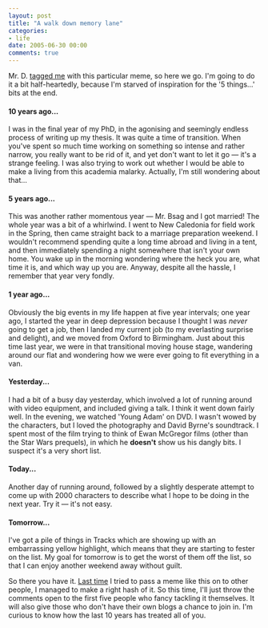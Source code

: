 ```yaml
---
layout: post
title: "A walk down memory lane"
categories:
- life
date: 2005-06-30 00:00
comments: true
---
```


<p>Mr. D. <a href="http://www.aprosexic.com/2005/06/walk-down-memory-lane.html">tagged me</a> with this particular meme, so here we go. I'm going to do it a bit half-heartedly, because I'm starved of inspiration for the '5 things...' bits at the end.</p>

<h4>10 years ago...</h4>

<p>I was in the final year of my PhD, in the agonising and seemingly endless process of writing up my thesis. It was quite a time of transition. When you've spent so much time working on something so intense and rather narrow, you really want to be rid of it, and yet don't want to let it go &mdash; it's a strange feeling. I was also trying to work out whether I would be able to make a living from this academia malarky. Actually, I'm still wondering about that...</p>

<h4>5 years ago...</h4>

<p>This was another rather momentous year &mdash; Mr. Bsag and I got married! The whole year was a bit of a whirlwind. I went to New Caledonia for field work in the Spring, then came straight back to a marriage preparation weekend. I wouldn't recommend spending quite a long time abroad and living in a tent, and then immediately spending a night somewhere that isn't your own home. You wake up in the morning wondering where the heck you are, what time it is, and which way up you are. Anyway, despite all the hassle, I remember that year very fondly.</p>

<h4>1 year ago...</h4>

<p>Obviously the big events in my life happen at five year intervals; one year ago, I started the year in deep depression because I thought I was <em>never</em> going to get a job, then I landed my current job (to my everlasting surprise and delight), and we moved from Oxford to Birmingham. Just about this time last year, we were in that transitional moving house stage, wandering around our flat and wondering how we were ever going to fit everything in a van.</p>

<h4>Yesterday...</h4>

<p>I had a bit of a busy day yesterday, which involved a lot of running around with video equipment, and included giving a talk. I think it went down fairly well. In the evening, we watched 'Young Adam' on DVD. I wasn't wowed by the characters, but I loved the photography and David Byrne's soundtrack. I spent most of the film trying to think of Ewan McGregor films (other than the Star Wars prequels), in which he <strong>doesn't</strong> show us his dangly bits. I suspect it's a very short list.</p>

<h4>Today...</h4>

<p>Another day of running around, followed by a slightly desperate attempt to come up with 2000 characters to describe what I hope to be doing in the next year. Try it &mdash; it's not easy.</p>

<h4>Tomorrow...</h4>

<p>I've got a pile of things in Tracks which are showing up with an embarrassing yellow highlight, which means that they are starting to fester on the list. My goal for tomorrow is to get the worst of them off the list, so that I can enjoy another weekend away without guilt.</p>

<p>So there you have it. <a href="http://www.rousette.org.uk/blog/archives/2005/05/18/musical-baton/">Last time</a> I tried to pass a meme like this on to other people, I managed to make a right hash of it. So this time, I'll just throw the comments open to the first five people who fancy tackling it themselves. It will also give those who don't have their own blogs a chance to join in. I'm curious to know how the last 10 years has treated all of you.</p>



